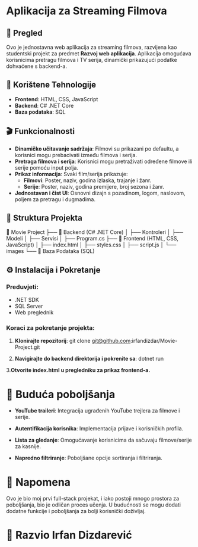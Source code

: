 # Aplikacija za Streaming Filmova

## 📌 Pregled

Ovo je jednostavna web aplikacija za streaming filmova, razvijena kao studentski projekt za predmet **Razvoj web aplikacija**. Aplikacija omogućava korisnicima pretragu filmova i TV serija, dinamički prikazujući podatke dohvaćene s backend-a.

## 🚀 Korištene Tehnologije

- **Frontend**: HTML, CSS, JavaScript  
- **Backend**: C# .NET Core  
- **Baza podataka**: SQL  

## 🎬 Funkcionalnosti

- **Dinamičko učitavanje sadržaja**: Filmovi su prikazani po defaultu, a korisnici mogu prebacivati između filmova i serija.
- **Pretraga filmova i serija**: Korisnici mogu pretraživati određene filmove ili serije pomoću input polja.
- **Prikaz informacija**: Svaki film/serija prikazuje:
    - **Filmovi**: Poster, naziv, godina izlaska, trajanje i žanr.
    - **Serije**: Poster, naziv, godina premijere, broj sezona i žanr.
- **Jednostavan i čist UI**: Osnovni dizajn s pozadinom, logom, naslovom, poljem za pretragu i dugmadima.

## 📂 Struktura Projekta

📂 Movie Project
├── 📂 Backend (C# .NET Core)
│   ├── Kontroleri
│   ├── Modeli
│   ├── Servisi
│   ├── Program.cs
├── 📂 Frontend (HTML, CSS, JavaScript)
│   ├── index.html
│   ├── styles.css
│   ├── script.js
│   └── images
└── 📂 Baza Podataka (SQL)
## ⚙️ Instalacija i Pokretanje

### Preduvjeti:

- .NET SDK  
- SQL Server  
- Web preglednik 

### Koraci za pokretanje projekta:

1. **Klonirajte repozitorij**:
git clone git@github.com:irfandizdar/Movie-Project.git

2. **Navigirajte do backend direktorija i pokrenite sa**:
dotnet run

3.**Otvorite index.html u pregledniku za prikaz frontend-a.**

# 📌 Buduća poboljšanja

- **YouTube traileri**: Integracija ugrađenih YouTube trejlera za filmove i serije.

- **Autentifikacija korisnika**: Implementacija prijave i korisničkih profila.

- **Lista za gledanje**: Omogućavanje korisnicima da sačuvaju filmove/serije za kasnije.

- **Napredno filtriranje**: Poboljšane opcije sortiranja i filtriranja.

# 📌 Napomena

Ovo je bio moj prvi full-stack projekat, i iako postoji mnogo prostora za poboljšanja, bio je odličan proces učenja. U budućnosti se mogu dodati dodatne funkcije i poboljšanja za bolji korisnički doživljaj.

# 🎥 Razvio Irfan Dizdarević


 
 
